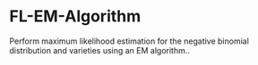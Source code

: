 # FL-EM-Algorithm
Perform maximum likelihood estimation for the negative binomial distribution and varieties using an EM algorithm..
